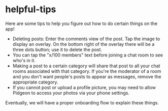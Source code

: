 # helpful-tips

Here are some tips to help you figure out how to do certain things on the app!

- Deleting posts: Enter the comments view of the post. Tap the image to display an overlay. On the bottom right of the overlay there will be a three dots button; use it to delete the post.
- You can tap the "x/100 members" text before joining a chat room to see who's in it.
- Making a post to a certain category will share that post to all your chat rooms associated with that category. If you're the moderator of a room and you don't want people's posts to appear as messages, remove the appropriate category.
- If you cannot post or upload a profile picture, you may need to allow Pidgeon to access your photos via your phone settings.

Eventually, we will have a proper onboarding flow to explain these things.

